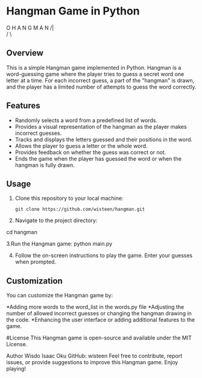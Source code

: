 # Hangman Game in Python

   O    H  A N G M A N
  /|\
  / \

## Overview

This is a simple Hangman game implemented in Python. Hangman is a word-guessing game where the player tries to guess a secret word one letter at a time. For each incorrect guess, a part of the "hangman" is drawn, and the player has a limited number of attempts to guess the word correctly.

## Features

- Randomly selects a word from a predefined list of words.
- Provides a visual representation of the hangman as the player makes incorrect guesses.
- Tracks and displays the letters guessed and their positions in the word.
- Allows the player to guess a letter or the whole word.
- Provides feedback on whether the guess was correct or not.
- Ends the game when the player has guessed the word or when the hangman is fully drawn.

## Usage

1. Clone this repository to your local machine:

   ```shell
   git clone https://github.com/wisteen/hangman.git

2. Navigate to the project directory:

cd hangman

3.Run the Hangman game:
python main.py

4. Follow the on-screen instructions to play the game. Enter your guesses when prompted.

## Customization
You can customize the Hangman game by:

*Adding more words to the word_list in the words.py file
*Adjusting the number of allowed incorrect guesses  or changing the hangman drawing in the code.
*Enhancing the user interface or adding additional features to the game.

#License
This Hangman game is open-source and available under the MIT License.

Author
Wisdo Isaac Oku
GitHub: wisteen
Feel free to contribute, report issues, or provide suggestions to improve this Hangman game. Enjoy playing!
